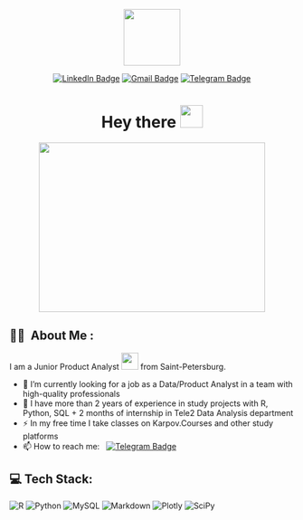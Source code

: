 <p align="center"><img src="https://media.giphy.com/media/M9gbBd9nbDrOTu1Mqx/giphy.gif" width="100"/></p>
<p align="center">
<a href="https://www.linkedin.com/in/deniskapitonovv"><img src="https://img.shields.io/badge/LinkedIn-blue?style=for-the-badge&logo=linkedin&logoColor=white" alt="LinkedIn Badge"></a>
<a href="deniskapitonovv@gmail.com"><img src="https://img.shields.io/badge/Gmail-D14836?style=for-the-badge&logo=gmail&logoColor=white" alt="Gmail Badge"></a>
<a href="https://t.me/dakapitonov"><img src="https://img.shields.io/badge/Telegram-blue?style=for-the-badge&logo=telegram&logoColor=white" alt="Telegram Badge"></a>
</p>

<h1 align="center">Hey there <img src="https://media.giphy.com/media/hvRJCLFzcasrR4ia7z/giphy.gif" width="40"></h1>

<p align="center"><img src="https://media.giphy.com/media/vsC7gewdX8tfq/giphy.gif" width="400" height="300"  /></p>

## :man_technologist: &nbsp;About Me :
  
I am a Junior Product Analyst  <img src="https://media.giphy.com/media/WUlplcMpOCEmTGBtBW/giphy.gif" width="30"> from Saint-Petersburg.
  
- 🔭 I’m currently looking for a job as a Data/Product Analyst in a team with high-quality professionals
- 🌱 I have more than 2 years of experience in study projects with R, Python, SQL + 2 months of internship in Tele2 Data Analysis department
- ⚡ In my free time I take classes on Karpov.Courses and other study platforms
- 📫 How to reach me: &nbsp; [![Telegram Badge](https://img.shields.io/badge/Telegram-blue?style=for-the-badge&logo=telegram&logoColor=white)](https://www.linkedin.com/in/kakbar)
  
## 💻 Tech Stack:
![R](https://img.shields.io/badge/r-%23276DC3.svg?style=for-the-badge&logo=r&logoColor=white) ![Python](https://img.shields.io/badge/python-3670A0?style=for-the-badge&logo=python&logoColor=ffdd54)  ![MySQL](https://img.shields.io/badge/mysql-%2300f.svg?style=for-the-badge&logo=mysql&logoColor=white) ![Markdown](https://img.shields.io/badge/markdown-%23000000.svg?style=for-the-badge&logo=markdown&logoColor=white) ![Plotly](https://img.shields.io/badge/Plotly-%233F4F75.svg?style=for-the-badge&logo=plotly&logoColor=white) ![SciPy](https://img.shields.io/badge/SciPy-%230C55A5.svg?style=for-the-badge&logo=scipy&logoColor=%white) 
  
  <!--
**den1ceee/den1ceee** is a ✨ _special_ ✨ repository because its `README.md` (this file) appears on your GitHub profile.

Here are some ideas to get you started:

- 🔭 I’m currently working on ...
- 🌱 I’m currently learning ...
- 👯 I’m looking to collaborate on ...
- 🤔 I’m looking for help with ...
- 💬 Ask me about ...
- 📫 How to reach me: ...
- 😄 Pronouns: ...
- ⚡ Fun fact: ...
-->
